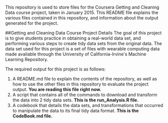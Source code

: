 This repository is used to store files for the Coursera Getting and Cleaning Data course project, taken in January 2015.  This README file explains the various files contained in this repository, and information about the output generated for the project.

##Getting and Cleaning Data Course Project Details
The goal of this project is to give students practice in obtaining a real-world data set, and performing various steps to create tidy data sets from the original data.  The data set used for this project is a set of files with wearable computing data made available through the University of California-Irvine's Machine Learning Repository.  

The required output for this project is as follows:

1. A README.md file to explain the contents of the repository, as well as how to use the other files in this repository to evaluate the project output.  **You are reading this file right now.**
2. A script that contains all of the commands to download and transform the data into 2 tidy data sets.  **This is the run_Analysis.R file.**
3. A codebook that details the data sets, and transformations that occurred to manipulate the data to its final tidy data format.  **This is the CodeBook.md file.**
